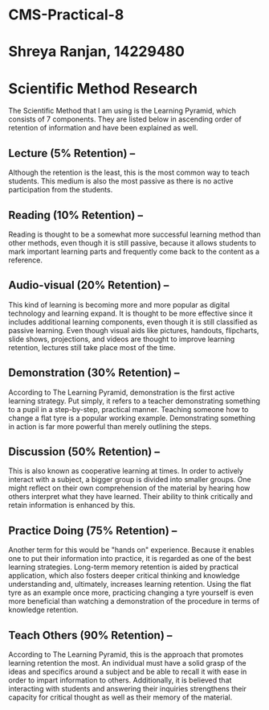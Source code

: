 # CMS-Practical-8
# Shreya Ranjan, 14229480

# Scientific Method Research
The Scientific Method that I am using is the Learning Pyramid, which consists of 7 components. They are listed below in ascending order of retention of information and have been explained as well.

## Lecture (5% Retention) – 
Although the retention is the least, this is the most common way to teach students. This medium is also the most passive as there is no active participation from the students.

## Reading (10% Retention) – 
Reading is thought to be a somewhat more successful learning method than other methods, even though it is still passive, because it allows students to mark important learning parts and frequently come back to the content as a reference.

## Audio-visual (20% Retention) – 
This kind of learning is becoming more and more popular as digital technology and learning expand. It is thought to be more effective since it includes additional learning components, even though it is still classified as passive learning. Even though visual aids like pictures, handouts, flipcharts, slide shows, projections, and videos are thought to improve learning retention, lectures still take place most of the time.

## Demonstration (30% Retention) – 
According to The Learning Pyramid, demonstration is the first active learning strategy. Put simply, it refers to a teacher demonstrating something to a pupil in a step-by-step, practical manner. Teaching someone how to change a flat tyre is a popular working example. Demonstrating something in action is far more powerful than merely outlining the steps.

## Discussion (50% Retention) – 
This is also known as cooperative learning at times. In order to actively interact with a subject, a bigger group is divided into smaller groups. One might reflect on their own comprehension of the material by hearing how others interpret what they have learned. Their ability to think critically and retain information is enhanced by this.

## Practice Doing (75% Retention) – 
Another term for this would be "hands on" experience. Because it enables one to put their information into practice, it is regarded as one of the best learning strategies. Long-term memory retention is aided by practical application, which also fosters deeper critical thinking and knowledge understanding and, ultimately, increases learning retention. Using the flat tyre as an example once more, practicing changing a tyre yourself is even more beneficial than watching a demonstration of the procedure in terms of knowledge retention.

## Teach Others (90% Retention) – 
According to The Learning Pyramid, this is the approach that promotes learning retention the most. An individual must have a solid grasp of the ideas and specifics around a subject and be able to recall it with ease in order to impart information to others. Additionally, it is believed that interacting with students and answering their inquiries strengthens their capacity for critical thought as well as their memory of the material.
